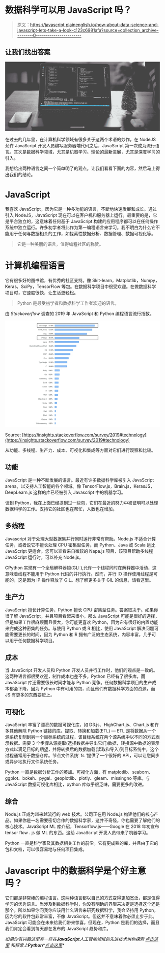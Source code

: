 # 数据科学可以用 JavaScript 吗？

> 原文：<https://javascript.plainenglish.io/how-about-data-science-and-javascript-lets-take-a-look-c123c6981afa?source=collection_archive---------0----------------------->

## 让我们找出答案

![](img/482ece3ed01aeefb13ac344ff4900508.png)

在过去的几年里，在计算机科学领域有很多关于这两个术语的炒作。在 NodeJS 允许 JavaScript 开发人员编写服务器端代码之后，JavaScript 第一次成为流行语言。其次是数据科学领域，尤其是机器学习。理论的最新进展，尤其是深度学习的引入。

我想给出两种语言之间一个简单明了的观点。让我们看看下面的内容，然后马上得出我们的结论。

# **JavaScript**

我喜欢 JavaScript，因为它是一种多功能的语言，不断地快速发展和成长。通过引入 NodeJS，JavaScript 现在可以在客户机和服务器上运行。最重要的是，它是平台独立的，这意味着任何基于 JavaScript 构建的应用程序都可以在任何操作系统中独立运行。许多初学者将此作为第一编程语言来学习。我不明白为什么它不能用于任何与数据相关的工作，如探索性数据分析、数据管理、数据可视化等。

> 它是一种美丽的语言，值得编程社区的称赞。

# 计算机编程语言

它有很多好的图书馆，有优秀的社区支持。像 Skit-learn，Matplotlib，Numpy，Keras，SciPy，TensorFlow 等包。在数据科学项目中很受欢迎。在做数据科学项目时，它速度很快，让生活更轻松。

> Python 是最受初学者和数据科学工作者欢迎的语言。

由 *Stackoverflow* 调查的 2019 年 JavaScript 和 Python 编程语言流行指数。

![](img/05e9bf9f1196b688856e403538456b01.png)

Source: [https://insights.stackoverflow.com/survey/2019#technology](https://insights.stackoverflow.com/survey/2019#technology)

从功能、多线程、生产力、成本、可视化和集成等方面对它们进行观察和比较。

## **功能**

JavaScript 是一种不断发展的语言。最近有许多数据科学库被引入 JavaScript arena，以支持人工智能的各个领域。像 TensorFlow.js，Brain.js，KerasJS，DeepLearn.js 这样的库已经被引入 Javascript 中的机器学习。

谈到 Python，我在上面已经提到过一些包，它们在最近的努力中被证明可以处理数据科学的工作。支持它的社区也在帮忙，人数也在增加。

## **多线程**

Javascript 对于处理大型数据集并行同时运行非常有帮助。Node.js 不适合计算任务，或者说它不擅长处理 CPU 密集型任务，而 Python、Java 或 Scala 远比 JavaScript 更适合。您可以查看来自微软的 Napa.js 项目，该项目帮助多线程 JavaScript 运行时，可以补充 Node.js。

CPython 实现有一个全局解释器锁(GLI ),允许一个线程同时在解释器中活动，这意味着线程不能用于 Python 代码的并行执行。然而，并行 IO 操作使用线程是可能的，这是因为 IP 操作释放了 GIL。想了解更多关于 GIL 的信息，请看这里。

## **生产力**

JavaScript 擅长计算任务，Python 擅长 CPU 密集型任务。答案取决于。如果你很了解 JavaScript，并且项目看起来很小，那么 JavaScript 可能是很好的选择，但是如果工作很麻烦而且很大，你可能更喜欢 Python，因为它有很好的内置功能来完成这种密集的任务。与使用 Python 或 R 相比，使用 JavaScript 解决问题可能需要更长的时间，因为 Python 和 R 拥有广泛的生态系统，内容丰富，几乎可以用于任何数据科学项目。

## **成本**

当 JavaScript 开发人员和 Python 开发人员并行工作时，他们的观点是一致的。这两种语言都很受欢迎，制作成本也差不多。Python 已经有了很多库，而 JavaScript 库还需要很长时间才能与 Python 竞争。任何数据科学项目的生产成本都会下降，因为 Python 中有可用的包，而且他们有数据科学方面的资源，而 JS 有更多的东西要赶上。

## **可视化**

JavaScript 丰富了漂亮的数据可视化库，如 D3.js、HighChart.js、Chart.js 和许多其他解除 Python 链接的库。提取、转换和加载(ETL) — ETL 是将数据从一个源系统复制到另一个目标系统的过程，该目标系统在两个源系统中以不同的方式表示数据。需要 3 个步骤从源提取(选择数据并导出它们)数据，转换源中数据的表示方式以满足目标的期望，并将转换后的数据加载(读取和导入)到目标系统中。这个过程通常用于数据仓库。节点文件系统' fs '提供了一个很好的 API，可以让您同步或异步地执行文件系统任务。

Python 一直是数据分析工作的英雄。可视化方面，有 matplotlib、seaborn、ggplot、bokeh、pygal、geoplotlib、plotly、gleam、missingno 等库。与 JavaScript 数据可视化库相比，python 库似乎很乏味，需要更多的改进。

## 综合

Node.js 正成为越来越流行的 web 技术。公司正在用 Node.js 构建他们的核心产品。如果你是一名需要密切合作的数据科学家，这并不奇怪，你也需要了解他们的核心技术。JavaScript ML 库介绍，Tensorflow.js——Google 在 2018 年初宣布 tensor flow . js 做 ML 的东西。这给 JavaScript 开发人员带来了机器学习。

Python 一直是科学家及其数据相关工作的前沿。它有更成熟的库，并且由于它的包和文档，可以很容易地与任何项目集成。

# Javascript 中的数据科学是个好主意吗？

它们都是非常棒的编程语言。这两种语言都以自己的方式变得更加宽泛，都是值得学习的优秀语言。当涉及到数据科学时，你没有明确的界限来决定是选择这个还是那个。所以如果你问我你应该用什么语言来研究数据科学，我会坚持用 Python，因为它的软件包非常丰富，不像 JavaScript。但这并不意味着你必须止步于此。JavaScript 可能会在未来给我们带来惊喜，但现在，Python 是我们的选择，而且我们肯定会看到每天都在发布的 JavaScript 趋势和库。

*如果你有兴趣这里有一些在****JavaScript****人工智能领域的先进技术供你探索* [*点击这里*](https://github.com/josephmisiti/awesome-machine-learning#javascript) *和探索上****Python****[*点击这里*](https://github.com/josephmisiti/awesome-machine-learning#python)*